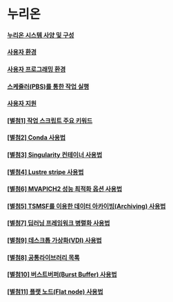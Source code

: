 # 누리온

#### [누리온 시스템 사양 및 구성](<누리온 시스템 사양 및 구성.md>)

#### [사용자 환경](broken-reference)

#### [사용자 프로그래밍 환경](user-programming-environment.md)

#### [스케줄러(PBS)를 통한 작업 실행](running-jobs-through-scheduler.md)

#### [사용자 지원](user-support.md)

#### [\[별첨1\] 작업 스크립트 주요 키워드](attachment-1.md)

#### [\[별첨2\] Conda 사용법](../뉴론/attachment-2/)

#### [\[별첨3\] Singularity 컨테이너 사용법](attachment-3.md)

#### [\[별첨4\] Lustre stripe 사용법](attachment-4.md)

#### [\[별첨6\] MVAPICH2 성능 최적화 옵션 사용법](attachment-6.md)

#### [\[별첨5\] TSMSF를 이용한 데이터 아카이빙(Archiving) 사용법](attachment-5.md)

#### [\[별첨7\] 딥러닝 프레임워크 병렬화 사용법](attachment-7.md)

#### [\[별첨9\] 데스크톱 가상화(VDI) 사용법](attachment-9.md)

#### [\[별첨8\] 공통라이브러리 목록](attachment-8.md)

#### [\[별첨10\] 버스트버퍼(Burst Buffer) 사용법](attachment-10.md)

#### [\[별첨11\] 플랫 노드(Flat node) 사용법](attachment-11.md)
